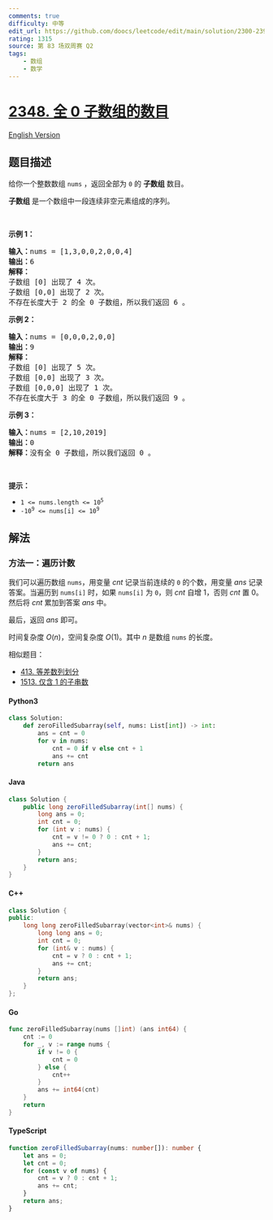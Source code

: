 ```yaml
---
comments: true
difficulty: 中等
edit_url: https://github.com/doocs/leetcode/edit/main/solution/2300-2399/2348.Number%20of%20Zero-Filled%20Subarrays/README.md
rating: 1315
source: 第 83 场双周赛 Q2
tags:
    - 数组
    - 数学
---
```


<!-- problem:start -->

# [2348. 全 0 子数组的数目](https://leetcode.cn/problems/number-of-zero-filled-subarrays)

[English Version](/solution/2300-2399/2348.Number%20of%20Zero-Filled%20Subarrays/README_EN.md)

## 题目描述

<!-- description:start -->

<p>给你一个整数数组&nbsp;<code>nums</code>&nbsp;，返回全部为&nbsp;<code>0</code>&nbsp;的&nbsp;<strong>子数组</strong>&nbsp;数目。</p>

<p><strong>子数组</strong>&nbsp;是一个数组中一段连续非空元素组成的序列。</p>

<p>&nbsp;</p>

<p><strong>示例 1：</strong></p>

<pre><b>输入：</b>nums = [1,3,0,0,2,0,0,4]
<b>输出：</b>6
<b>解释：</b>
子数组 [0] 出现了 4 次。
子数组 [0,0] 出现了 2 次。
不存在长度大于 2 的全 0 子数组，所以我们返回 6 。</pre>

<p><strong>示例 2：</strong></p>

<pre><b>输入：</b>nums = [0,0,0,2,0,0]
<b>输出：</b>9
<strong>解释：
</strong>子数组 [0] 出现了 5 次。
子数组 [0,0] 出现了 3 次。
子数组 [0,0,0] 出现了 1 次。
不存在长度大于 3 的全 0 子数组，所以我们返回 9 。
</pre>

<p><strong>示例 3：</strong></p>

<pre><b>输入：</b>nums = [2,10,2019]
<b>输出：</b>0
<b>解释：</b>没有全 0 子数组，所以我们返回 0 。
</pre>

<p>&nbsp;</p>

<p><strong>提示：</strong></p>

<ul>
	<li><code>1 &lt;= nums.length &lt;= 10<sup>5</sup></code></li>
	<li><code>-10<sup>9</sup> &lt;= nums[i] &lt;= 10<sup>9</sup></code></li>
</ul>

<!-- description:end -->

## 解法

<!-- solution:start -->

### 方法一：遍历计数

我们可以遍历数组 `nums`，用变量 $cnt$ 记录当前连续的 `0` 的个数，用变量 $ans$ 记录答案。当遍历到 `nums[i]` 时，如果 `nums[i]` 为 `0`，则 $cnt$ 自增 $1$，否则 $cnt$ 置 $0$。然后将 $cnt$ 累加到答案 $ans$ 中。

最后，返回 $ans$ 即可。

时间复杂度 $O(n)$，空间复杂度 $O(1)$。其中 $n$ 是数组 `nums` 的长度。

相似题目：

-   [413. 等差数列划分](https://github.com/doocs/leetcode/blob/main/solution/0400-0499/0413.Arithmetic%20Slices/README.md)
-   [1513. 仅含 1 的子串数](https://github.com/doocs/leetcode/blob/main/solution/1500-1599/1513.Number%20of%20Substrings%20With%20Only%201s/README.md)

<!-- tabs:start -->

#### Python3

```python
class Solution:
    def zeroFilledSubarray(self, nums: List[int]) -> int:
        ans = cnt = 0
        for v in nums:
            cnt = 0 if v else cnt + 1
            ans += cnt
        return ans
```

#### Java

```java
class Solution {
    public long zeroFilledSubarray(int[] nums) {
        long ans = 0;
        int cnt = 0;
        for (int v : nums) {
            cnt = v != 0 ? 0 : cnt + 1;
            ans += cnt;
        }
        return ans;
    }
}
```

#### C++

```cpp
class Solution {
public:
    long long zeroFilledSubarray(vector<int>& nums) {
        long long ans = 0;
        int cnt = 0;
        for (int& v : nums) {
            cnt = v ? 0 : cnt + 1;
            ans += cnt;
        }
        return ans;
    }
};
```

#### Go

```go
func zeroFilledSubarray(nums []int) (ans int64) {
	cnt := 0
	for _, v := range nums {
		if v != 0 {
			cnt = 0
		} else {
			cnt++
		}
		ans += int64(cnt)
	}
	return
}
```

#### TypeScript

```ts
function zeroFilledSubarray(nums: number[]): number {
    let ans = 0;
    let cnt = 0;
    for (const v of nums) {
        cnt = v ? 0 : cnt + 1;
        ans += cnt;
    }
    return ans;
}
```

<!-- tabs:end -->

<!-- solution:end -->

<!-- problem:end -->
